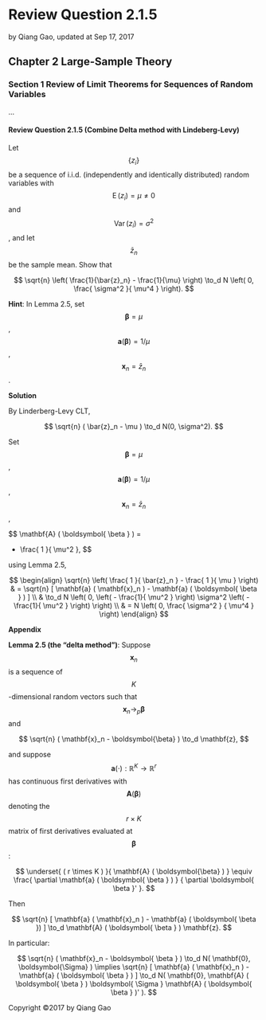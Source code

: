 # Review Question 2.1.5

by Qiang Gao, updated at Sep 17, 2017

## Chapter 2 Large-Sample Theory

### Section 1 Review of Limit Theorems for Sequences of Random Variables

...

#### Review Question 2.1.5 \(Combine Delta method with Lindeberg-Levy\)

Let $$\{ z_i \}$$ be a sequence of i.i.d. \(independently and identically distributed\) random variables with $$\operatorname{E} ( z_i ) = \mu \neq 0$$ and $$\operatorname{Var} ( z_i ) = \sigma^2$$, and let $$\bar{z}_n$$ be the sample mean. Show that

$$
\sqrt{n}
\left( \frac{1}{\bar{z}_n} - \frac{1}{\mu}
  \right)
\to_d N
\left( 0, \frac{ \sigma^2 }{ \mu^4 }
  \right).
$$

**Hint**: In Lemma 2.5, set $$\boldsymbol{\beta} = \mu$$, $$\mathbf{a} ( \boldsymbol{\beta} ) = 1 / \mu$$, $$\mathbf{x}_n = \bar{z}_n$$.

**Solution**

By Linderberg-Levy CLT,

$$
\sqrt{n} ( \bar{z}_n - \mu ) \to_d N(0, \sigma^2).
$$

Set $$\boldsymbol{\beta} = \mu$$, $$\mathbf{a} ( \boldsymbol{\beta} ) = 1 / \mu$$, $$\mathbf{x}_n = \bar{z}_n$$,

$$
\mathbf{A} ( \boldsymbol{ \beta } ) =
- \frac{ 1 }{ \mu^2 },
$$

using Lemma 2.5,

$$
\begin{align}
\sqrt{n} \left( \frac{ 1 }{ \bar{z}_n } - 
  \frac{ 1 }{ \mu } \right) & =
\sqrt{n} [ \mathbf{a} ( \mathbf{x}_n ) - 
  \mathbf{a} ( \boldsymbol{ \beta } ) ] \\
& \to_d N \left( 0, \left( - \frac{1}{ \mu^2 } \right) \sigma^2 \left( - \frac{1}{ \mu^2 } \right) \right) \\
& = N \left( 0, \frac{ \sigma^2 } { \mu^4 } \right)
\end{align}
$$

**Appendix**

**Lemma 2.5 \(the “delta method”\)**: Suppose $$\mathbf{x}_n$$ is a sequence of $$K$$-dimensional random vectors such that $$\mathbf{x}_n \to_p \boldsymbol{\beta}$$ and

$$
\sqrt{n} ( \mathbf{x}_n - \boldsymbol{\beta} )
\to_d \mathbf{z},
$$

and suppose $$\mathbf{a} (\cdot): \mathbb{R}^K \to \mathbb{R}^r$$ has continuous first derivatives with $$\mathbf{A} ( \boldsymbol{\beta} )$$ denoting the $$r \times K$$ matrix of first derivatives evaluated at $$\boldsymbol{\beta}$$:

$$
\underset{ ( r \times K ) }{ \mathbf{A} ( \boldsymbol{\beta} ) }
\equiv
\frac{
  \partial \mathbf{a} ( \boldsymbol{ \beta } ) }
  { \partial \boldsymbol{ \beta }' }.
$$

Then

$$
\sqrt{n} [ \mathbf{a} ( \mathbf{x}_n ) - \mathbf{a} (
  \boldsymbol{ \beta }) ] \to_d
\mathbf{A} ( \boldsymbol{ \beta } ) \mathbf{z}.
$$

In particular:

$$
\sqrt{n} ( \mathbf{x}_n - \boldsymbol{ \beta } ) \to_d
N( \mathbf{0}, \boldsymbol{\Sigma} )
\implies
\sqrt{n} [ \mathbf{a} ( \mathbf{x}_n ) - \mathbf{a}
( \boldsymbol{ \beta } ) ] \to_d N( \mathbf{0},
\mathbf{A} ( \boldsymbol{ \beta } )
\boldsymbol{ \Sigma } \mathbf{A} ( \boldsymbol{ \beta } )' ).
$$

Copyright ©2017 by Qiang Gao


